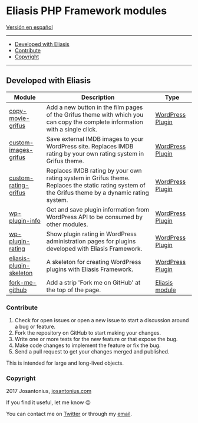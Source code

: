 # Eliasis PHP Framework modules

[Versión en español](README-ES.md)

---

- [Developed with Eliasis](#developed-with-eliasis)
- [Contribute](#contribute)
- [Copyright](#copyright)

---

## Developed with Eliasis

| Module | Description | Type
| --- | --- | --- |
| [copy-movie-grifus](https://github.com/Josantonius/Copy-Movie-Grifus.git) | Add a new button in the film pages of the Grifus theme with which you can copy the complete information with a single click. | [WordPress Plugin](https://github.com/Josantonius/Extensions-For-Grifus.git)
| [custom-images-grifus](https://github.com/Josantonius/Custom-Images-Grifus.git) | Save external IMDB images to your WordPress site. Replaces IMDB rating by your own rating system in Grifus theme. | [WordPress Plugin](https://github.com/Josantonius/Extensions-For-Grifus.git)
| [custom-rating-grifus](https://github.com/Josantonius/Custom-Rating-Grifus.git) | Replaces IMDB rating by your own rating system in Grifus theme. Replaces the static rating system of the Grifus theme by a dynamic rating system. | [WordPress Plugin](https://github.com/Josantonius/Extensions-For-Grifus.git)
| [wp-plugin-info](https://github.com/Josantonius/WP_Plugin-Info) | Get and save plugin information from WordPress API to be consumed by other modules. | [WordPress Plugin](https://github.com/Josantonius/WP_Plugin-Info)
| [wp-plugin-rating](https://github.com/Josantonius/WP_Plugin-Rating) | Show plugin rating in WordPress administration pages for plugins developed with Eliasis Framework. | [WordPress Plugin](https://github.com/Josantonius/WP_Plugin-Rating)
| [eliasis-plugin-skeleton](https://github.com/Eliasis-Framework/WordPress-Plugin) | A skeleton for creating WordPress plugins with Eliasis Framework. | [WordPress Plugin](https://github.com/Eliasis-Framework/WordPress-Plugin)
| [fork-me-github](https://github.com/Eliasis-Framework/fork-me-github) | Add a strip 'Fork me on GitHub' at the top of the page. | [Eliasis module](https://github.com/Eliasis-Framework/Eliasis)

### Contribute
1. Check for open issues or open a new issue to start a discussion around a bug or feature.
1. Fork the repository on GitHub to start making your changes.
1. Write one or more tests for the new feature or that expose the bug.
1. Make code changes to implement the feature or fix the bug.
1. Send a pull request to get your changes merged and published.

This is intended for large and long-lived objects.

### Copyright

2017 Josantonius, [josantonius.com](https://josantonius.com/)

If you find it useful, let me know :wink:

You can contact me on [Twitter](https://twitter.com/Josantonius) or through my [email](mailto:hello@josantonius.com).